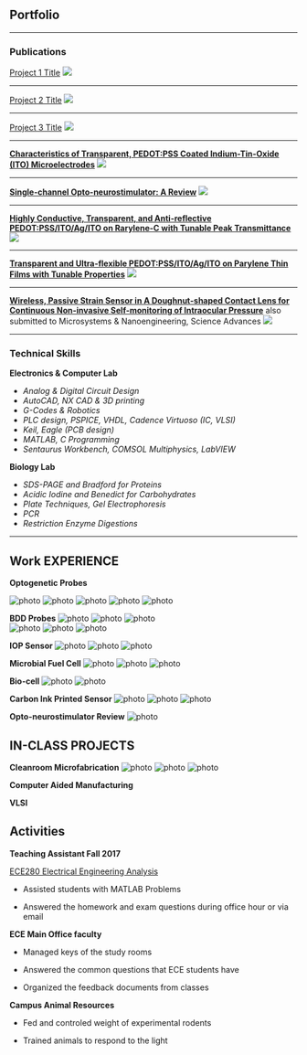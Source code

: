 ## Portfolio

---

### Publications

[Project 1 Title](/sample_page)
<img src="images/dummy_thumbnail.jpg?raw=true"/>

---
[Project 2 Title](/pdf/sample_presentation.pdf)
<img src="images/dummy_thumbnail.jpg?raw=true"/>

---
[Project 3 Title](http://example.com/)
<img src="images/dummy_thumbnail.jpg?raw=true"/>

---

[**Characteristics of Transparent, PEDOT:PSS Coated Indium-Tin-Oxide (ITO) Microelectrodes**](https://github.com/Jia-meow/jia-meow.github.io/raw/master/Characteristics%20of%20Transparent%20PEDOTPSS%20Coated%20ITO%20Microelectrodes.pdf)
<img src="images/dummy_thumbnail.jpg?raw=true"/>

---

[**Single-channel Opto-neurostimulator: A Review**](https://github.com/Jia-meow/jia-meow.github.io/raw/master/Single%20Channel%20Opto-neurostimulators%20A%20Review.pdf)
<img src="images/dummy_thumbnail.jpg?raw=true"/>

---

[**Highly Conductive, Transparent, and Anti-reflective PEDOT:PSS/ITO/Ag/ITO on Rarylene-C with Tunable Peak Transmittance**](https://github.com/Jia-meow/jia-meow.github.io/raw/master/Manuscript_Weiyang%20Yang_Final%20version.pdf)
<img src="images/dummy_thumbnail.jpg?raw=true"/>

---

[**Transparent and Ultra-flexible PEDOT:PSS/ITO/Ag/ITO on Parylene Thin Films with Tunable Properties**](https://github.com/Jia-meow/jia-meow.github.io/raw/master/Transparent%20and%20ultra-flexible%20PEDOTPSS%20ITO%20Ag%20ITO%20on%20Parylene%20thin%20films%20with%20tunable%20properties.pdf)
<img src="images/dummy_thumbnail.jpg?raw=true"/>

---

[**Wireless, Passive Strain Sensor in A Doughnut-shaped Contact Lens for Continuous Non-invasive Self-monitoring of Intraocular Pressure**](https://github.com/Jia-meow/jia-meow.github.io/raw/master/Lab%20on%20a%20chip%20Manuscripts_Wireless%2C%20passive%20strain%20sensor%20in%20a%20%20%20doughnut-shaped%20contact%20lens.pdf)
also submitted to Microsystems & Nanoengineering, Science Advances
<img src="images/dummy_thumbnail.jpg?raw=true"/>

---

### Technical Skills

**Electronics & Computer Lab**

- *Analog & Digital Circuit Design*
- *AutoCAD, NX CAD & 3D printing*
- *G-Codes & Robotics*
- *PLC design, PSPICE, VHDL, Cadence Virtuoso (IC, VLSI)*
- *Keil, Eagle (PCB design)*
- *MATLAB, C Programming*
- *Sentaurus Workbench, COMSOL Multiphysics, LabVIEW*

**Biology Lab**

- *SDS-PAGE and Bradford for Proteins*
- *Acidic Iodine and Benedict for Carbohydrates*
- *Plate Techniques, Gel Electrophoresis*
- *PCR*
- *Restriction Enzyme Digestions*
 
---

## Work EXPERIENCE

**Optogenetic Probes**

![photo](./opto-probe1.png) ![photo](./opto-probe2.png) ![photo](./opto-probe3.png) ![photo](./opto-probe4.png) ![photo](./opto-probe5.png)

**BDD Probes**
![photo](./BDD1.png) ![photo](./BDD2.png) ![photo](./Surgery.png)\
![photo](./spike.png) ![photo](./spike-distribution.png) ![photo](./spike-classification.png)

**IOP Sensor**
![photo](./coil1.png) ![photo](./coil2.png) ![photo](./coil3.png)

**Microbial Fuel Cell**
![photo](./MFC1_2.png) ![photo](./MFC2.png) ![photo](./MFC3.png)

**Bio-cell**
![photo](./Biocell1.jpg) ![photo](./Biocell2.jpg)

**Carbon Ink Printed Sensor**
![photo](./CarbonInk.png) ![photo](./CarbonInkGraph1.png) ![photo](./CarbonInkGraph2.png)

**Opto-neurostimulator Review**
![photo](./review-table.png)


## IN-CLASS PROJECTS

**Cleanroom Microfabrication**
![photo](./Cleanroom1.png) ![photo](./Cleanroom2.png) ![photo](./Cleanroom3.png)


**Computer Aided Manufacturing**


**VLSI**


## Activities

**Teaching Assistant Fall 2017**

[ECE280 Electrical Engineering Analysis](https://github.com/Jia-meow/jia-meow.github.io/raw/master/ECE280-syllabus-FS17-001.pdf)                                                                                               

* Assisted students with MATLAB Problems

* Answered the homework and exam questions during office hour or via email

**ECE Main Office faculty**

* Managed keys of the study rooms

* Answered the common questions that ECE students have

* Organized the feedback documents from classes

**Campus Animal Resources**

* Fed and controled weight of experimental rodents

* Trained animals to respond to the light


